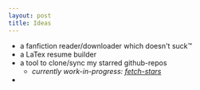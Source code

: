 ```yaml
---
layout: post
title: Ideas
---
```


- a fanfiction reader/downloader which doesn't suck™
- a LaTex resume builder
- a tool to clone/sync my starred github-repos
  - *currently work-in-progress: [fetch-stars](https://github.com/engeld/fetch-stars)*
- 
